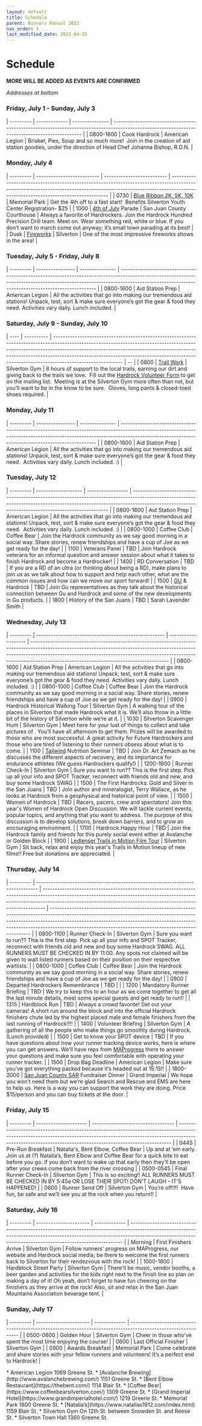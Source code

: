 ```yaml
---
layout: default
title: Schedule
parent: Runners Manual 2022
nav_order: 3
last_modified_date: 2022-04-25
---
```


# Schedule

**MORE WILL BE ADDED AS EVENTS ARE CONFIRMED**

*Addresses at bottom*

### Friday, July 1 - Sunday, July 3

| --------- | ------------- | --------------- | ----------------------------------------------------------------------------------------------------------------------------------------------- |
| 0800-1600 | Cook Hardrock | American Legion | Brisket, Pies, Soup and so much more!  Join in the creation of aid station goodies, under the direction of Head Chef Johanna Bishop, R.D.N. |

### Monday, July 4

| --------- | -------------------------- | -------------------------- | ---------------------------------------------------------------------------------------------------------------------------------------------------------------------------------------------------------------- |
| 0730      | [Blue Ribbon 2K, 5K, 10K](https://www.silvertonalpinerunning.com/events/blue-ribbon-run/)    | Memorial Park              | Get the 4th off to a fast start!  Benefits Silverton Youth Center Registration- $25                      |
| 1000      | [4th of July](https://www.silvertoncolorado.com/) Parade         | San Juan County Courthouse | Always a favorite of Hardrockers. Join the Hardrock Hundred Precision Drill team. Meet on. Wear something red, white or blue. If you don’t want to march come out anyway; it’s small town parading at its best! |
| Dusk      | [Fireworks](https://www.silvertoncolorado.com/)                  | Silverton                  | One of the most impressive fireworks shows in the area!                                                                                                                                                          |

### Tuesday, July 5 - Friday, July 8

| --------- | ---------------- | --------------- | -------------------------------------------------------------------------------------------------------------------------------------------------------------------------------------------------------------------------------- |
| 0800-1600 | Aid Station Prep | American Legion | All the activities that go into making our tremendous aid stations! Unpack, test, sort & make sure everyone’s got the gear & food they need. Activities vary daily. Lunch included. |

### Saturday, July 9 - Sunday, July 10

| ---- | ---------- | ----------------------------------------------------------------------------------------------------------------------------------------------------------------------------------------------------------------------------------------------------------------------------------------------------------------------------------------------------- | -- |
| 0800 | [Trail Work](https://www.hardrock100.com/hardrock-trails.php) | Silverton Gym | 8 hours of support to the local trails, earning our dirt and giving back to the trails we love.  Fill out the [Hardrock Volunteer Form](http://bit.ly/HRHVolunteer) to get on the mailing list.  Meeting is at the Silverton Gym more often than not, but you’ll want to be in the know to be sure.  Gloves, long pants & closed-toed shoes required. |

### Monday, July 11

| --------- | ---------------- | --------------- | -------------------------------------------------------------------------------------------------------------------------------------------------------------------------------------------------------------------------------- |
| 0800-1600 | Aid Station Prep | American Legion | All the activities that go into making our tremendous aid stations! Unpack, test, sort & make sure everyone’s got the gear & food they need.  Activities vary daily. Lunch included. :) |

### Tuesday, July 12

| --------- | ------------------- | ----------------- | -------------------------------------------------------------------------------------------------------------------------------------------------------------------------------------------------------------------------------- |
| 0800-1600 | Aid Station Prep    | American Legion   | All the activities that go into making our tremendous aid stations! Unpack, test, sort & make sure everyone’s got the gear & food they need.  Activities vary daily. Lunch included. :) |
| 0800-1000 | Coffee Club    | Coffee Bear |  Join the Hardrock community as we say good morning in a social way. Share stories, renew friendships and have a cup of Joe as we get ready for the day! |
| 1100 | Veterans Panel    | TBD   | Join Hardrock veterans for an informal question and answer session about what it takes to finish Hardrock and become a Hardrocker! |
| 1400 | RD Conversation    | TBD |  If you are a RD of an ultra (or thinking about being a RD), make plans to join us as we talk about how to support and help each other, what are the common issues and how can we move our sport forward! |
| 1500 | [GU](http://guenergy.com/) & Hardrock | TBD | Join Gu representatives as they talk about the historical connection between Gu and Hardrock and some of the new developments in Gu products. |
| 1800 | History of the San Juans | TBD | Sarah Lavender Smith |

### Wednesday, July 13

| --------- | ----------------------------------------------------- | ------------------- | --------------------------------------------------------------------------------------------------------------------------------------------------------------------------------------------------------------------------------------------------------------------------------------------------- |
| 0800-1600 | Aid Station Prep                                      | American Legion     | All the activities that go into making our tremendous aid stations! Unpack, test, sort & make sure everyone’s got the gear & food they need. Activities vary daily. Lunch included. :) |
| 0800-1000 | Coffee Club    | Coffee Bear |  Join the Hardrock community as we say good morning in a social way. Share stories, renew friendships and have a cup of Joe as we get ready for the day! |
| 0900 | Hardrock Historical Walking Tour    | Silverton Gym   |  A walking tour of the places in Silverton that made Hardrock what it is. We’ll also throw in a little bit of the history of Silverton while we’re at it. |
| 1030 | Silverton Scavenger Hunt    | Silverton Gym   |  Meet here for your lust of things to collect and take pictures of . You’ll have all afternoon to get them. Prizes will be awarded to those who are most successful. A great activity for Future Hardrockers and those who are tired of listening to their runners obsess about what is to come. |
| 1100 | [Tailwind](http://www.tailwindnutrition.com/) Nutrition Seminar    | TBD   |  Join Dr. Art Zemach as he discusses the different aspects of recovery, and its importance for endurance athletes (We guess Hardrockers qualify!) |
| 1200-1600 | Runner Check-In | Silverton Gym | Sure you want to run?? This is the first step. Pick up all your info and SPOT Tracker, reconnect with friends old and new, and buy some Hardrock SWAG |
| 1500 | The First Hardrocks: Gold and Silver in the San Juans | TBD | Join author and mineralogist, Terry Wallace, as he looks at Hardrock from a geophysical and historical point of view. |
| 1500 | Women of Hardrock | TBD | Racers, pacers, crew and spectators! Join this year's Women of Hardrock Open Discussion. We will tackle current events, popular topics, and anything that you want to address. The purpose of this discussion is to develop solutions, break down barriers, and to grow an encouraging environment. |
| 1700 | Hardrock Happy Hour | TBD | Join the Hardrock family and friends for this purely social event either at Avalanche or Golden Block |
| 1900 | [Ledlenser Trails in Motion Film Tour](https://trailsinmotion.com/) | Silverton Gym | Sit back, relax and enjoy this year's Trails In Motion lineup of new films!! Free but donations are appreciated.  |


### Thursday, July 14

| --------- | ------------------------------------------------------------------------------ | ------------------------------------------------------------------------------------------------------------------------------------------------------------------------------------------------------------------------------------------- | ---------------------------------------------------------------------------------------------------------------------------------------------------------------------------------------------------------------------------------------------------------------------------------------------------------------- |
| 0800-1100 | Runner Check-In                                                                | Silverton Gym                                                                                                                                                                                                                               | Sure you want to run?? This is the first step. Pick up all your info and SPOT Tracker, reconnect with friends old and new and buy some Hardrock SWAG. ALL RUNNERS MUST BE CHECKED IN BY 11:00. Any spots not claimed will be given to wait listed runners based on their position on their respective waitlists. |
| 0800-1000 | Coffee Club    | Coffee Bear |  Join the Hardrock community as we say good morning in a social way. Share stories, renew friendships and have a cup of Joe as we get ready for the day! |
| 0900 | Departed Hardrockers Remembrance    | TBD   |  |
| 1200      | Mandatory Runner Briefing                                                      | TBD                                                                                                                                                                                                                               | We try to keep this to an hour as we come together to get all the last minute details, meet some special guests and get ready to run!!                                                                                                                                                                           |
| 1315      | Hardblock Run                                                                  | TBD                                                                                                                                                                                                                               | Always a crowd favorite! Get out your cameras! A short run around the block and into the official Hardrock finishers chute led by the highest placed male and female finishers from the last running of Hardrock!!!!                                                                                                        |
| 1400      | Volunteer Briefing                                                             | Silverton Gym                                                                                                                                                                                                                               | A gathering of all the people who make things go smoothly during Hardrock. (Lunch provided)                                                                                                                                                                                                                      |
| 1500      | Get to know your SPOT device                                                             | TBD                                                                                                                                                                                                                               |  If you have questions about how your runner tracking device works, here is where you can get answers. We’ll have reps from [MAProgress](https://maprogress.com/) there to answer your questions and make sure you feel comfortable with operating your runner tracker. |
| 1500      | Drop Bag Deadline                                                              | American Legion                                                                                                                                                                                                                             | Make sure you’ve got everything packed because it’s headed out at 15:15!!                                                                                                                                                                                                                                        |
| 1800-2000      | [San Juan County SAR](https://www.facebook.com/sjcsar/) Fundraiser Dinner                                                              | Grand Imperial                                                                                                                                                                                                                             | We hope you won’t need them but we’re glad Search and Rescue and EMS are  here to help us. Here is a way you can support the work they are doing. Price $15/person and you can buy tickets at the door.                                                                                                                                                                                                                                        |

### Friday, July 15

| --------- | --------------------- | ---------------------------------- | --------------------------------------------------------------------------------------------------------------------------------------------------------------------------------------------------------------------------------------- |
| 0445 | Pre-Run Breakfast | Natalia's, Bent Elbow, Coffee Bear                      | Up and at ’em early. Join us at (?) Natalia’s, Bent Elbow and Coffee Bear for a quick bite to eat before you go. If you don’t want to wake up that early then they’ll be open after your crews come back from the river crossing |
| 0500-0545 | Final Runner Check-In | Silverton Gym                      | This is so exciting!! ALL RUNNERS MUST BE CHECKED IN BY 5:45a OR LOSE THEIR SPOT! DON’T LAUGH - IT’S HAPPENED!                                                                                                                        |
| 0600      | Runner Send Off       | Silverton Gym                      | You’re off!!!!  Have fun, be safe and we’ll see you at the rock when you return!! |

### Saturday, July 16

| --------- | ---------------------- | ------------- | --------------------------------------------------------------------------------------------------------------------------------------------------------------------------------------------------------------------------------------- |
| Morning   | First Finishers Arrive | Silverton Gym | Follow runners' progress on MAProgress, our website and Hardrock social media;  be there to welcome the first runners back to Silverton for their rendezvous with the rock!                                                    |
| 1000-1800  | Hardblock Street Party | Silverton Gym | There'll be music, vendor booths, a beer garden and activities for the kids right next to the finish line so plan on making a day of it! Oh yeah, don’t forget to have fun cheering on the finishers as they arrive at the rock! Also, sit and relax in the San Juan Mountains Association beverage tent. |

### Sunday, July 17

| --------- | ---------------------- | ------------- | -------------------------------------------------------------------------------------------------------------- |
| 0500-0600 | Golden Hour            | Silverton Gym | Cheer in those who've spent the most time enjoying the course!                                                 |
| 0600      | Last Official Finisher | Silverton Gym |
| 0900      | Awards Breakfast       | Memorial Park | Come celebrate and share stories with your fellow runners and volunteers! It’s a perfect end to Hardrock! |

<div class="printme"></div>
* American Legion  1069 Greene St.
* [Avalanche Brewing](http://www.avalanchebrewing.com/)  1151 Greene St. 
* [Bent Elbow Restaurant](https://thebent.com/)   1114 Blair St.
* [Coffee Bear](https://www.coffeebearsilverton.com/)  1309 Greene St.
* [Grand Imperial Hotel](https://www.grandimperialhotel.com/)  1219 Greene St.
* Memorial Park  1800 Greene St.
* [Natalia’s](https://www.natalias1912.com/index.html)  1159 Blair St.
* Silverton Gym  On 12th St. between Snowden St. and Reese St.
* Silverton Town Hall  1360 Greene St.
